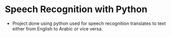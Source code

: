 # Speech Recognition with Python

- Project done using python used for speech recognition translates to text either from English to Arabic or vice versa.
